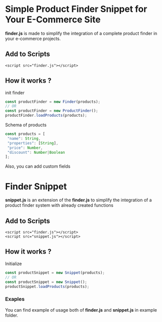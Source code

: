 # Simple Product Finder Snippet for Your E-Commerce Site

**finder.js** is made to simplify the integration of a complete product finder in your e-commerce projects.

## Add to Scripts 

    <script src="finder.js"></script>

## How it works ?

init finder

```javascript
const productFinder = new Finder(products);
// OR
const productFinder = new ProductFinder();
productFinder.loadProducts(products);
```

Schema of products

```javascript
const products = [
 "name": String,
 "properties": [String],
 "price": Number,
 "discount": Number|Boolean
];
```

Also, you can add custom fields


# Finder Snippet

**snippet.js** is an extension of the **finder.js** to simplify the integration of a product finder system with already created functions

## Add to Scripts 
    <script src="finder.js"></script>
    <script src="snippet.js"></script>

## How it works ?

Initialize

```javascript
const productSnippet = new Snippet(products);
// OR
const productSnippet = new Snippet();
productSnippet.loadProducts(products);
```

### Exaples

You can find example of usage both of **finder.js** and **snippet.js** in example folder.
